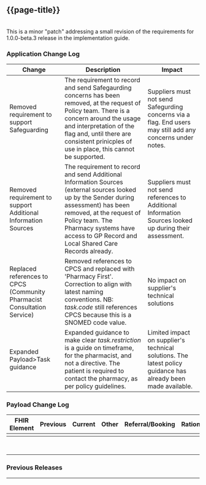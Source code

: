<div class="bars-blg-expander">
<div class="bars-blg-expander-entry" id="v1.0.0-beta.3">

## {{page-title}}
<br>
This is a minor "patch" addressing a small revision of the requirements for 1.0.0-beta.3 release in the implementation guide.
<br>

### Application Change Log


| Change                                    | Description        | Impact                                                                  | 
|-------------------------------------------|--------------------|-------------------------------------------------------------------------|
| Removed requirement to support Safeguarding                  | The requirement to record and send Safegaurding concerns has been removed, at the request of Policy team. There is a concern around the usage and interpretation of the flag and, until there are consistent prinicples of use in place, this cannot be supported.    |Suppliers must not send Safegurding concerns via a flag. End users may still add any concerns under notes.|
| Removed requirement to support Additional Information Sources                  | The requirement to record and send Additional Information Sources (external sources looked up by the Sender during assessment) has been removed, at the request of Policy team. The Pharmacy systems have access to GP Record and Local Shared Care Records already.     |Suppliers must not send references to Additional Information Sources looked up during their assessment.|
| Replaced references to CPCS (Community Pharmacist Consultation Service)                   | Removed references to CPCS and replaced with 'Pharmacy First'. Correction to align with latest naming conventions. NB: *task.code* still references CPCS because this is a SNOMED code value.    | No impact on supplier's technical solutions|
| Expanded Payload>Task guidance                  | Expanded guidance to make clear *task.restriction* is a guide on timeframe, for the pharmacist, and not a directive. The patient is required to contact the pharmacy, as per policy guidelines.     | Limited impact on supplier's technical solutions. The latest policy guidance has already been made available.|
    
### Payload Change Log


| FHIR Element                                         | Previous | Current    | Other   | Referral/Booking | Rationale                                                                                       |  Impact  |
|------------------------------------------------------|----------|------------|---------|------------------|-------------------------------------------------------------------------------------------------|----------|
| | || |                                ||

<br>
<hr>

### Previous Releases

<hr>